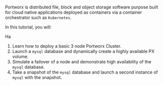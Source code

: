 Portworx is distributed file, block and object storage software purpose built for cloud native applications deployed as containers via a container orchestrator such as `Kubernetes`.

In this tutorial, you will:

Ha

1. Learn how to deploy a basic 3 node Portworx Cluster.
2. Launch a `mysql` database and dynamically create a highly available PX volume.
3. Simulate a failover of a node and demonstrate high availability of the `mysql` database.
4. Take a snapshot of the `mysql` database and launch a second instance of `mysql` with the snapshot.
